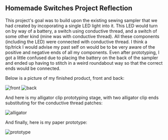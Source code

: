 ## Homemade Switches Project Reflection

This project's goal was to build upon the existing sewing sampler that we had created by incoporating a single LED light into it. This LED would turn on by way of a battery, a switch using conductive thread, and a switch of some other kind (mine was with conductive thread). All these components (including the LED) were connected with conductive thread. I think a tip/trick I would advise my past self on would be to be very aware of the positive and negative ends of all my components. Even after prototyping, I got a little confused due to placing the battery on the back of the sampler and ended up having to stitch in a weird roundabout way so that the correct ends would be connected. 

Below is a picture of my finished product, front and back: 

![front](https://delilahdelgado.github.io/assets/img/front2.png)
![back](https://delilahdelgado.github.io/assets/img/back2.png)

And here is my alligator clip prototyping stage, with two alligator clip ends substituting for the conductive thread patches: 

![alligator](https://delilahdelgado.github.io/assets/img/clips2.png)

And finally, here is my paper prototype: 

![prototype](https://delilahdelgado.github.io/assets/img/paper3.png)
